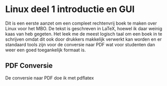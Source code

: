 # Linux deel 1 introductie en GUI
Dit is een eerste aanzet om een compleet rechtenvrij boek te maken over Linux
voor het MBO. De tekst is geschreven in LaTeX, hoewel ik daar weinig kaas van
heb gegeten. Het leek me de meest logisch taal om een boek in te schrijven
omdat dit ook door drukkers makkelijk verwerkt kan worden en er standaard
tools zijn voor de conversie naar PDF wat voor studenten dan weer een goed
toegankelijk formaat is.

## PDF Conversie
De conversie naar PDF doe ik met pdflatex
